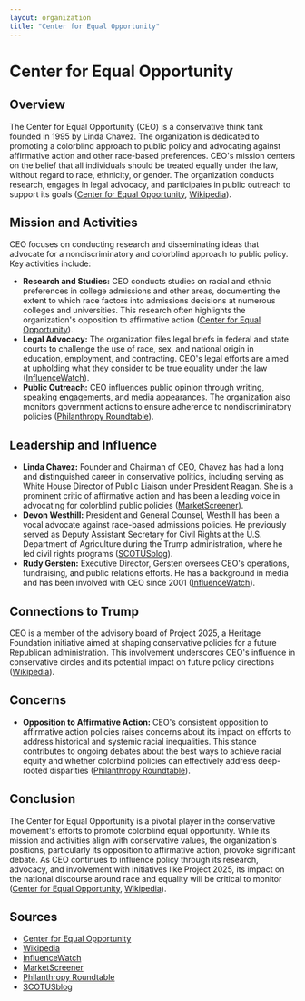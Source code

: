 ```yaml
---
layout: organization
title: "Center for Equal Opportunity"
---
```


# Center for Equal Opportunity

## Overview
The Center for Equal Opportunity (CEO) is a conservative think tank founded in 1995 by Linda Chavez. The organization is dedicated to promoting a colorblind approach to public policy and advocating against affirmative action and other race-based preferences. CEO's mission centers on the belief that all individuals should be treated equally under the law, without regard to race, ethnicity, or gender. The organization conducts research, engages in legal advocacy, and participates in public outreach to support its goals ([Center for Equal Opportunity](https://www.ceousa.org), [Wikipedia](https://en.wikipedia.org/wiki/Center_for_Equal_Opportunity)).

## Mission and Activities
CEO focuses on conducting research and disseminating ideas that advocate for a nondiscriminatory and colorblind approach to public policy. Key activities include:
- **Research and Studies:** CEO conducts studies on racial and ethnic preferences in college admissions and other areas, documenting the extent to which race factors into admissions decisions at numerous colleges and universities. This research often highlights the organization's opposition to affirmative action ([Center for Equal Opportunity](https://www.ceousa.org)).
- **Legal Advocacy:** The organization files legal briefs in federal and state courts to challenge the use of race, sex, and national origin in education, employment, and contracting. CEO's legal efforts are aimed at upholding what they consider to be true equality under the law ([InfluenceWatch](https://www.influencewatch.org)).
- **Public Outreach:** CEO influences public opinion through writing, speaking engagements, and media appearances. The organization also monitors government actions to ensure adherence to nondiscriminatory policies ([Philanthropy Roundtable](https://www.philanthropyroundtable.org)).

## Leadership and Influence
- **Linda Chavez:** Founder and Chairman of CEO, Chavez has had a long and distinguished career in conservative politics, including serving as White House Director of Public Liaison under President Reagan. She is a prominent critic of affirmative action and has been a leading voice in advocating for colorblind public policies ([MarketScreener](https://www.marketscreener.com)).
- **Devon Westhill:** President and General Counsel, Westhill has been a vocal advocate against race-based admissions policies. He previously served as Deputy Assistant Secretary for Civil Rights at the U.S. Department of Agriculture during the Trump administration, where he led civil rights programs ([SCOTUSblog](https://www.scotusblog.com)).
- **Rudy Gersten:** Executive Director, Gersten oversees CEO's operations, fundraising, and public relations efforts. He has a background in media and has been involved with CEO since 2001 ([InfluenceWatch](https://www.influencewatch.org)).

## Connections to Trump
CEO is a member of the advisory board of Project 2025, a Heritage Foundation initiative aimed at shaping conservative policies for a future Republican administration. This involvement underscores CEO's influence in conservative circles and its potential impact on future policy directions ([Wikipedia](https://en.wikipedia.org/wiki/Center_for_Equal_Opportunity)).

## Concerns
- **Opposition to Affirmative Action:** CEO's consistent opposition to affirmative action policies raises concerns about its impact on efforts to address historical and systemic racial inequalities. This stance contributes to ongoing debates about the best ways to achieve racial equity and whether colorblind policies can effectively address deep-rooted disparities ([Philanthropy Roundtable](https://www.philanthropyroundtable.org)).

## Conclusion
The Center for Equal Opportunity is a pivotal player in the conservative movement's efforts to promote colorblind equal opportunity. While its mission and activities align with conservative values, the organization's positions, particularly its opposition to affirmative action, provoke significant debate. As CEO continues to influence policy through its research, advocacy, and involvement with initiatives like Project 2025, its impact on the national discourse around race and equality will be critical to monitor ([Center for Equal Opportunity](https://www.ceousa.org), [Wikipedia](https://en.wikipedia.org/wiki/Center_for_Equal_Opportunity)).

## Sources
- [Center for Equal Opportunity](https://www.ceousa.org)
- [Wikipedia](https://en.wikipedia.org/wiki/Center_for_Equal_Opportunity)
- [InfluenceWatch](https://www.influencewatch.org)
- [MarketScreener](https://www.marketscreener.com)
- [Philanthropy Roundtable](https://www.philanthropyroundtable.org)
- [SCOTUSblog](https://www.scotusblog.com)
